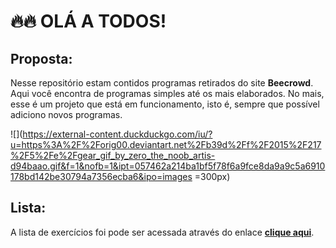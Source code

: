 # 🔥🔥 OLÁ A TODOS! 

## Proposta:

Nesse repositório estam contidos programas retirados do site **Beecrowd**. Aqui você encontra de programas simples até os mais elaborados. No mais, esse é um projeto que está em funcionamento, isto é, sempre que possível adiciono novos programas.   

![](https://external-content.duckduckgo.com/iu/?u=https%3A%2F%2Forig00.deviantart.net%2Fb39d%2Ff%2F2015%2F217%2F5%2Fe%2Fgear_gif_by_zero_the_noob_artis-d94baao.gif&f=1&nofb=1&ipt=057462a214ba1bf5f78f6a9fce8da9a9c5a6910178bd142be30794a7356ecba6&ipo=images =300px)

## Lista:
A lista de exercícios foi pode ser acessada através do enlace **[clique aqui](https://www.beecrowd.com.br/judge/pt/problems/index/1)**.
